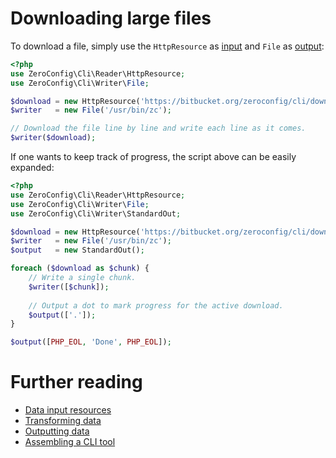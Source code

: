 # Downloading large files

To download a file, simply use the `HttpResource` as [input](../input.md) and
`File` as [output](../output.md):

```php
<?php
use ZeroConfig\Cli\Reader\HttpResource;
use ZeroConfig\Cli\Writer\File;

$download = new HttpResource('https://bitbucket.org/zeroconfig/cli/downloads/zc.phar');
$writer   = new File('/usr/bin/zc');

// Download the file line by line and write each line as it comes.
$writer($download);
```

If one wants to keep track of progress, the script above can be easily expanded:

```php
<?php
use ZeroConfig\Cli\Reader\HttpResource;
use ZeroConfig\Cli\Writer\File;
use ZeroConfig\Cli\Writer\StandardOut;

$download = new HttpResource('https://bitbucket.org/zeroconfig/cli/downloads/zc.phar');
$writer   = new File('/usr/bin/zc');
$output   = new StandardOut();

foreach ($download as $chunk) {
    // Write a single chunk.
    $writer([$chunk]);
    
    // Output a dot to mark progress for the active download.
    $output(['.']);
}

$output([PHP_EOL, 'Done', PHP_EOL]);
```

# Further reading

- [Data input resources](../input.md)
- [Transforming data](../transformers.md)
- [Outputting data](../output.md)
- [Assembling a CLI tool](example-application.md)
